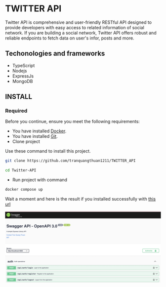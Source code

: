 # TWITTER API
Twitter API is comprehensive and user-friendly RESTful API designed to provide developers with easy access to related information of social network. If you are building a social network, Twitter API offers robust and reliable endpoints to fetch data on user's infor, posts and more.
## Techonologies and frameworks
* TypeScript
* Nodejs
* ExpressJs
* MongoDB
## INSTALL

### Required
Before you continue, ensure you meet the following 
requirements:
* You have installed [Docker](https://www.docker.com/products/docker-desktop/).
* You have installed [Git](https://git-scm.com/downloads).
* Clone project

Use these command to install this project.
```bash
git clone https://github.com/tranquangthuan1211/TWITTER_API
```
```bash
cd Twitter-API
```
* Run project with command
```bash
docker compose up
```
Wait a moment and here is the result if you installed successfully with [this url](http://localhost:4000/api-docs/#/default)

![alt text](image.png)
